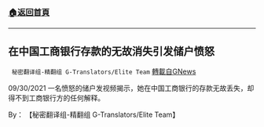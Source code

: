 ###  [:house:返回首頁](https://github.com/ourhimalayas/txt)
---


## 在中国工商银行存款的无故消失引发储户愤怒
` 秘密翻译组-精翻组 G-Translators/Elite Team` [轉載自GNews](https://gnews.org/zh-hans/1568360/)

09/30/2021 一名愤怒的储户发视频揭示，她在中国工商银行的存款无故丢失，却得不到工商银行方的任何解释。

By： 【秘密翻译组-精翻组 G-Translators/Elite Team】
